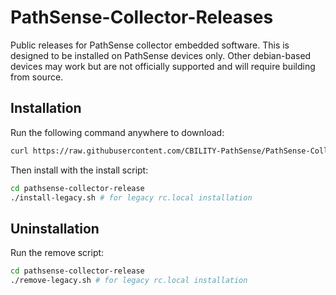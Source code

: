 # PathSense-Collector-Releases

Public releases for PathSense collector embedded software. This is designed to be installed on PathSense devices only. Other debian-based devices may work but are not officially supported and will require building from source.

## Installation

Run the following command anywhere to download:
```sh
curl https://raw.githubusercontent.com/CBILITY-PathSense/PathSense-Collector-Releases/refs/heads/main/download.sh | sh
```

Then install with the install script:
```sh
cd pathsense-collector-release
./install-legacy.sh # for legacy rc.local installation
```

## Uninstallation

 Run the remove script:
```sh
cd pathsense-collector-release
./remove-legacy.sh # for legacy rc.local installation
```
